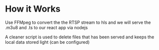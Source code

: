 # How it Works

Use FFMpeg to convert the the RTSP stream to hls and we will serve the .m3u8 and .ts to our react app via nodejs

A cleaner script is used to delete files that has been served and keeps the local data stored light (can be configured)

